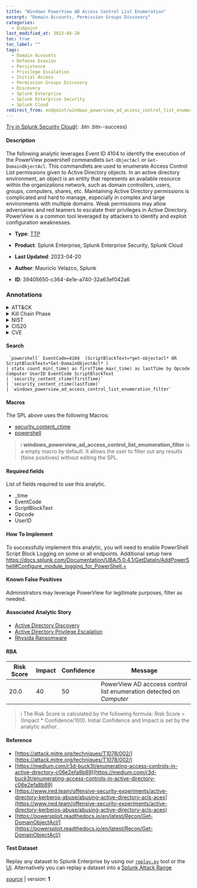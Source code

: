 ```yaml
---
title: "Windows PowerView AD Access Control List Enumeration"
excerpt: "Domain Accounts, Permission Groups Discovery"
categories:
  - Endpoint
last_modified_at: 2023-04-20
toc: true
toc_label: ""
tags:
  - Domain Accounts
  - Defense Evasion
  - Persistence
  - Privilege Escalation
  - Initial Access
  - Permission Groups Discovery
  - Discovery
  - Splunk Enterprise
  - Splunk Enterprise Security
  - Splunk Cloud
redirect_from: endpoint/windows_powerview_ad_access_control_list_enumeration/
---
```




[Try in Splunk Security Cloud](https://www.splunk.com/en_us/cyber-security.html){: .btn .btn--success}

#### Description

The following analytic leverages Event ID 4104 to identify the execution of the PowerView powershell commandlets `Get-ObjectAcl` or `Get-DomainObjectAcl`. This commandlets are used to enumerate Access Control List permissions given to Active Directory objects. In an active directory environment, an object is an entity that represents an available resource within the organizations network, such as domain controllers, users, groups, computers, shares, etc.  Maintaining Active Directory permissions is complicated and hard to manage, especially in complex and large environments with multiple domains. Weak permissions may allow adversaries and red teamers to escalate their privileges in Active Directory. PowerView is a common tool leveraged by attackers to identify and exploit configuration weaknesses.

- **Type**: [TTP](https://github.com/splunk/security_content/wiki/Detection-Analytic-Types)
- **Product**: Splunk Enterprise, Splunk Enterprise Security, Splunk Cloud

- **Last Updated**: 2023-04-20
- **Author**: Mauricio Velazco, Splunk
- **ID**: 39405650-c364-4e1e-a740-32a63ef042a6

### Annotations
<details>
  <summary>ATT&CK</summary>

<div markdown="1">

#### [ATT&CK](https://attack.mitre.org/)

| ID          | Technique   | Tactic         |
| ----------- | ----------- |--------------- |
| [T1078.002](https://attack.mitre.org/techniques/T1078/002/) | Domain Accounts | Defense Evasion, Persistence, Privilege Escalation, Initial Access |

| [T1069](https://attack.mitre.org/techniques/T1069/) | Permission Groups Discovery | Discovery |

</div>
</details>


<details>
  <summary>Kill Chain Phase</summary>

<div markdown="1">

* Exploitation
* Installation
* Delivery


</div>
</details>


<details>
  <summary>NIST</summary>

<div markdown="1">

* DE.CM



</div>
</details>

<details>
  <summary>CIS20</summary>

<div markdown="1">

* CIS 10



</div>
</details>

<details>
  <summary>CVE</summary>

<div markdown="1">


</div>
</details>


#### Search

```
 `powershell` EventCode=4104  (ScriptBlockText=*get-objectacl* OR ScriptBlockText=*Get-DomainObjectAcl* ) 
| stats count min(_time) as firstTime max(_time) as lastTime by Opcode Computer UserID EventCode ScriptBlockText 
| `security_content_ctime(firstTime)` 
| `security_content_ctime(lastTime)` 
| `windows_powerview_ad_access_control_list_enumeration_filter`
```

#### Macros
The SPL above uses the following Macros:
* [security_content_ctime](https://github.com/splunk/security_content/blob/develop/macros/security_content_ctime.yml)
* [powershell](https://github.com/splunk/security_content/blob/develop/macros/powershell.yml)

> :information_source:
> **windows_powerview_ad_access_control_list_enumeration_filter** is a empty macro by default. It allows the user to filter out any results (false positives) without editing the SPL.



#### Required fields
List of fields required to use this analytic.
* _time
* EventCode
* ScriptBlockText
* Opcode
* UserID



#### How To Implement
To successfully implement this analytic, you will need to enable PowerShell Script Block Logging on some or all endpoints. Additional setup here https://docs.splunk.com/Documentation/UBA/5.0.4.1/GetDataIn/AddPowerShell#Configure_module_logging_for_PowerShell.=
#### Known False Positives
Administrators may leverage PowerView for legitimate purposes, filter as needed.

#### Associated Analytic Story
* [Active Directory Discovery](/stories/active_directory_discovery)
* [Active Directory Privilege Escalation](/stories/active_directory_privilege_escalation)
* [Rhysida Ransomware](/stories/rhysida_ransomware)




#### RBA

| Risk Score  | Impact      | Confidence   | Message      |
| ----------- | ----------- |--------------|--------------|
| 20.0 | 40 | 50 | PowerView AD acccess control list enumeration detected on $Computer$ |


> :information_source:
> The Risk Score is calculated by the following formula: Risk Score = (Impact * Confidence/100). Initial Confidence and Impact is set by the analytic author.


#### Reference

* [https://attack.mitre.org/techniques/T1078/002/](https://attack.mitre.org/techniques/T1078/002/)
* [https://medium.com/r3d-buck3t/enumerating-access-controls-in-active-directory-c06e2efa8b89](https://medium.com/r3d-buck3t/enumerating-access-controls-in-active-directory-c06e2efa8b89)
* [https://www.ired.team/offensive-security-experiments/active-directory-kerberos-abuse/abusing-active-directory-acls-aces](https://www.ired.team/offensive-security-experiments/active-directory-kerberos-abuse/abusing-active-directory-acls-aces)
* [https://powersploit.readthedocs.io/en/latest/Recon/Get-DomainObjectAcl/](https://powersploit.readthedocs.io/en/latest/Recon/Get-DomainObjectAcl/)



#### Test Dataset
Replay any dataset to Splunk Enterprise by using our [`replay.py`](https://github.com/splunk/attack_data#using-replaypy) tool or the [UI](https://github.com/splunk/attack_data#using-ui).
Alternatively you can replay a dataset into a [Splunk Attack Range](https://github.com/splunk/attack_range#replay-dumps-into-attack-range-splunk-server)




[*source*](https://github.com/splunk/security_content/tree/develop/detections/endpoint/windows_powerview_ad_access_control_list_enumeration.yml) \| *version*: **1**